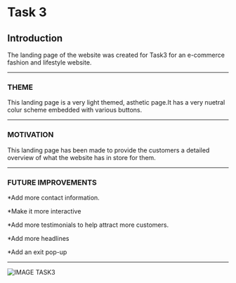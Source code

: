 # Task 3

## __Introduction__

The landing page of the website was created for Task3 for an e-commerce fashion and lifestyle website.

<hr>

### __THEME__

This landing page is a very light themed, asthetic page.It has a very nuetral colur scheme embedded with various buttons.

<hr>

### __MOTIVATION__

This landing page has been made to provide the customers a detailed overview of what the website has in store for them.

<hr>

### __FUTURE IMPROVEMENTS__

*Add more contact information.

*Make it more interactive

*Add more testimonials to help attract more customers.

*Add more headlines

*Add an exit pop-up

<hr>

![IMAGE TASK3]("C:\Users\Sravy\OneDrive\Desktop\task6\LAKSHMISRAVYA21035.png")

